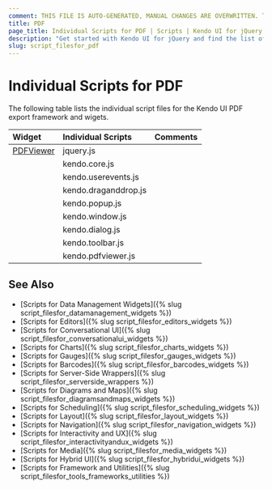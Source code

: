 ```yaml
---
comment: THIS FILE IS AUTO-GENERATED, MANUAL CHANGES ARE OVERWRITTEN. TO UPDATE THE CONTENT, UPDATE COMPONENT DEPENDENCIES AND RUN `rake js_dependencies`.
title: PDF
page_title: Individual Scripts for PDF | Scripts | Kendo UI for jQuery
description: "Get started with Kendo UI for jQuery and find the list of required script files for the Kendo UI PDF"
slug: script_filesfor_pdf
---
```


# Individual Scripts for PDF

The following table lists the individual script files for the Kendo UI PDF export framework and wigets.&nbsp;&nbsp;

| Widget | Individual Scripts | Comments |
| :---   | :---         | :---     |
| [PDFViewer](http://demos.telerik.com/kendo-ui/pdfviewer/index) | jquery.js | |
| | kendo.core.js | |
| | kendo.userevents.js | |
| | kendo.draganddrop.js | |
| | kendo.popup.js | |
| | kendo.window.js | |
| | kendo.dialog.js | |
| | kendo.toolbar.js | |
| | kendo.pdfviewer.js | |

## See Also

+ [Scripts for Data Management Widgets]({% slug script_filesfor_datamanagement_widgets %})
+ [Scripts for Editors]({% slug script_filesfor_editors_widgets %})
+ [Scripts for Conversational UI]({% slug script_filesfor_conversationalui_widgets %})
+ [Scripts for Charts]({% slug script_filesfor_charts_widgets %})
+ [Scripts for Gauges]({% slug script_filesfor_gauges_widgets %})
+ [Scripts for Barcodes]({% slug script_filesfor_barcodes_widgets %})
+ [Scripts for Server-Side Wrappers]({% slug script_filesfor_serverside_wrappers %})
+ [Scripts for Diagrams and Maps]({% slug script_filesfor_diagramsandmaps_widgets %})
+ [Scripts for Scheduling]({% slug script_filesfor_scheduling_widgets %})
+ [Scripts for Layout]({% slug script_filesfor_layout_widgets %})
+ [Scripts for Navigation]({% slug script_filesfor_navigation_widgets %})
+ [Scripts for Interactivity and UX]({% slug script_filesfor_interactivityandux_widgets %})
+ [Scripts for Media]({% slug script_filesfor_media_widgets %})
+ [Scripts for Hybrid UI]({% slug script_filesfor_hybridui_widgets %})
+ [Scripts for Framework and Utilities]({% slug script_filesfor_tools_frameworks_utilities %})
